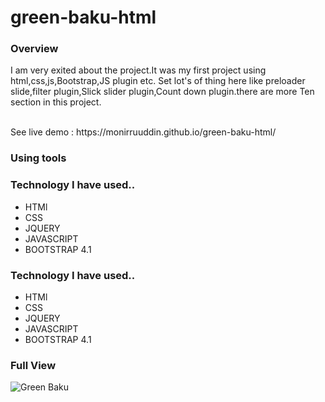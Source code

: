 # green-baku-html

<h3>Overview</h3>

<p>I am very exited about the project.It was my first project using html,css,js,Bootstrap,JS plugin etc. Set lot's of thing here like preloader slide,filter plugin,Slick slider plugin,Count down plugin.there are more Ten section in this project.</p>
<div></div> <br>
<span>See live demo : https://monirruuddin.github.io/green-baku-html/ </span>

<h3>Using tools</h3>
    
<h3> Technology I have used.. </h3>
<ul>
  <li>HTMl</li>
  <li>CSS</li>
  <li>JQUERY</li>
  <li>JAVASCRIPT</li>
  <li>BOOTSTRAP 4.1</li>
</ul>
<h3> Technology I have used.. </h3>
<ul>
  <li>HTMl</li>
  <li>CSS</li>
  <li>JQUERY</li>
  <li>JAVASCRIPT</li>
  <li>BOOTSTRAP 4.1</li>
</ul>

<h3>Full View</h3>
<img src="https://moniruddin.com/all-project/all-screenshot/Green-baku.png" alt="Green Baku" />
